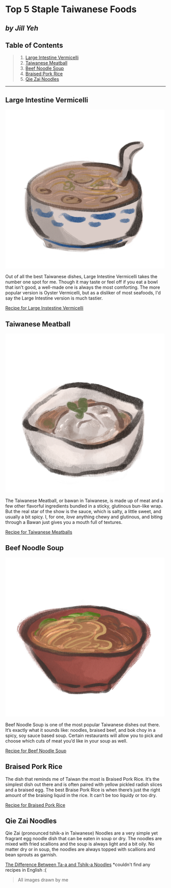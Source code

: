 # Top 5 Staple Taiwanese Foods

## *by Jill Yeh*


## Table of Contents

>  1. <a href="#Large Intestine Vermicelli">Large Intestine Vermicelli</a>
>  2. <a href="#Taiwanese Meatball">Taiwanese Meatball</a>
>  3. <a href="#Beef Noodle Soup">Beef Noodle Soup</a>
>  4. <a href="#Braised Pork Rice">Braised Pork Rice</a>
>  5. <a href="#Qie Zai Noodles">Qie Zai Noodles</a>


***

 <h2> <a id="Large Intestine Vermicelli"> Large Intestine Vermicelli </a> </h2>
  
 <img src="LargeIntestineVermicelli.png" alt="Large Intestine Vermicelli Drawing" width="500" height="500">
  
  Out of all the best Taiwanese dishes, Large Intestine Vermicelli takes the number one spot for me. Though it may taste or feel off if you eat a bowl that isn't good, a well-made one is always the most comforting. The more popular version is Oyster Vermicelli, but as a disliker of most seafoods, I'd say the Large Intestine version is much tastier.
  
  [Recipe for Large Instestine Vermicelli](http://www.eatinginabox.com/2015/03/da-chang-mian-xian-streetfood-challenge.html)
  

 <h2> <a id="Taiwanese Meatball"> Taiwanese Meatball </a> </h2>

   <img src="bawan.png" alt="Taiwanese Meatball Drawing" width="500" height="500">

   The Taiwanese Meatball, or bawan in Taiwanese, is made up of meat and a few other flavorful ingredients bundled in a sticky, glutinous bun-like wrap. But the real star of the show is the sauce, which is salty, a little sweet, and usually a bit spicy. I, for one, *love* anything chewy and glutinous, and biting through a Bawan just gives you a mouth full of textures.

[Recipe for Taiwanese Meatballs](https://pengskitchen.blogspot.com/2014/08/taiwanese-meatballs-bawan.html)


 <h2> <a id="Beef Noodle Soup"> Beef Noodle Soup </a> </h2>

   <img src="Beefnoodlesoup.png" alt="Beef Noodle Soup Drawing" width="500" height="500">
   
   Beef Noodle Soup is one of the most popular Taiwanese dishes out there. It’s exactly what it sounds like: noodles, braised beef, and bok choy in a spicy, soy sauce based soup. Certain restaurants will allow you to pick and choose which cuts of meat you’d like in your soup as well.

   [Recipe for Beef Noodle Soup](https://www.foodandwine.com/taiwanese-beef-noodle-soup-7092445)

 <h2> <a id="Braised Pork Rice"> Braised Pork Rice </a> </h2>
 
 The dish that reminds me of Taiwan the most is Braised Pork Rice. It’s the simplest dish out there and is often paired with yellow pickled radish slices and a braised egg. The best Braise Pork Rice is when there’s just the right amount of the braising liquid in the rice. It can’t be too liquidy or too dry.

   [Recipe for Braised Pork Rice](https://redhousespice.com/lu-rou-fan/) 
    
 <h2> <a id="Qie Zai Noodles"> Qie Zai Noodles </a> </h2>
 
 Qie Zai (pronounced tshik-a in Taiwanese) Noodles are a very simple yet fragrant egg noodle dish that can be eaten in soup or dry. The noodles are mixed with fried scallions and the soup is always light and a bit oily. No matter dry or in soup, the noodles are always topped with scallions and bean sprouts as garnish.

   [The Difference Between Ta-a and Tshik-a Noodles](https://guide.michelin.com/tw/en/article/dining-out/taiwanese-ta-a-and-tshik-a-noodles)
    *couldn't find any recipes in English :(

 > All images drawn by me
